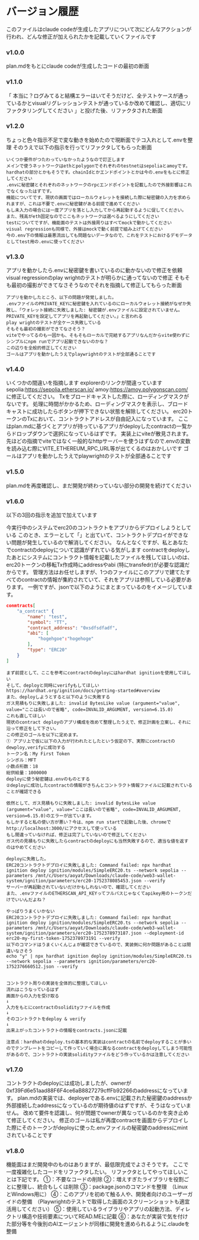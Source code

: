 # バージョン履歴

このファイルはclaude codeが生成したアプリについて次にどんなアクションが行われ、どんな修正が加えられたかを記載していくファイルです


### v1.0.0
plan.mdをもとにclaude codeが生成したコードの最初の断面

### v1.1.0
「 本当に？ログみてると結構エラーはいてそうだけど、全テストケースが通っているかとvisualリグレッションテストが通っているか改めて確認し、適切にリファクタリングしてください 」と投げた後、リファクタされた断面

### v1.2.0
ちょっと色々指示不足で変な動きを始めたので現断面でテコ入れとして.envを整理
そのうえで以下の指示を行ってリファクタしてもらった断面
```
いくつか要件がつたわっていなかったようなので訂正します
メインで使うネットワークはethとpolygonでそれぞれのtestnetはsepoliaとamoyです。hardhatの部分とかもそうです。chainIdとかエンドポイントとかは今の.envをもとに修正してください
.envに秘密鍵とそれぞれのネットワークのrpcエンドポイントを記載したので外接影響はこれでなくなったはずです。
機能についてです、現状の画面ではローカルウォレットを接続した際に秘密鍵の入力を求められますが、これは不要で.envに秘密鍵がある前提で進めてください
もし未入力の場合には一度アプリを落とし入力してから再起動するように促してください。
また、残高がeth固定なのでここもネットワークは選べるようにしてください
testについてですが、機能面のテストは外接周りはすべてmockで動かしてください
visual regressionも同様で、外接はmockで動く前提で組み上げてください
今の.env下の情報は最悪流出しても問題ないデータなので、これをテストにおけるデモデータとしてtest用の.envに使ってください
```


### v1.3.0
アプリを動かしたら.envに秘密鍵を書いているのに動かないので修正を依頼
visual regressionのplay wrightのテストが明らかに通ってないので修正
そもそも最初の撮影ができてなさそうなのでそれを指摘して修正してもらった断面

```
アプリを動かしたところ、以下の問題が発覚しました。
.envファイルのPRIVATE_KEYに秘密鍵を入れているのにローカルウォレット接続がなぜか失敗し、「ウォレット接続に失敗しました: 秘密鍵が.envファイルに設定されていません。PRIVATE_KEYを設定してアプリを再起動してください。」と言われる
play wrightのテストが全ケース失敗している
そもそも最初の撮影ができてなさそう？
viteでやってるのも一因かも、そもそもローカルで完結するアプリなんだからvite使わずにシンプルにnpm runでアプリ起動できないのかな？
この辺りを全般的修正してください
ゴールはアプリを動かしたうえでplaywrightのテストが全部通ることです
```

### v1.4.0
いくつかの間違いを指摘します
explorerのリンクが間違っています
sepolia:https://sepolia.etherscan.io/
amoy:https://amoy.polygonscan.com/
に修正してください。
Txをブロードキャストした際に、ローディングマスクがないです。
処理に時間がかかるため、ローディングマスクを表示し、ブロードキャストに成功したらボタンが押下できない状態を解除してください。
erc20トークンのTxにおいて、コントラクトアドレスが自由記入になっています。
ここはplan.mdに基づくとアプリが持っているアプリがdeployしたcontractの一覧からドロップダウンで選択になっているはずです。
実装上にviteが散見されます。
先ほどの指摘でviteではなく一般的なhttpサーバーを使うはずなので.envの変数を読み込む際にVITE_ETHEREUM_RPC_URL等が出てくるのはおかしいです
ゴールはアプリを動かしたうえでplaywrightのテストが全部通ることです

### v1.5.0
plan.mdを再度確認し、まだ開発が終わっていない部分の開発を続けてください 

### v1.6.0
以下の3回の指示を追加で加えています

今実行中のシステムでerc20のコントラクトをアプリからデプロイしようとしている
このとき、エラーとして「」と出ていて、コントラクトデプロイができない問題が発生しているので解消してください。
なんとなくですが、私とあなたでcontractのdeployについて認識がずれている気がします
contractをdeployしたあとにシステムにコントラクト情報を記載したファイルを残してほしいのは、erc20トークンの移転Tx作成時にaddressやabi (特にtransfedr)が必要な認識だからです。
管理方法はお任せしますが、1つのファイルにこのアプリで建てたすべてのcontractの情報が集約されていて、それをアプリは参照している必要があります。
一例ですが、jsonで以下のようにまとまっているのをイメージしています。
```json
conmtracts[
    "a_contract" {
        "name": "test",
        "symbol": "TT",
        "contract_address": "0xsdfsdfadf",
        "abi": [
            "hogehgoe":"hogehoge"
        ],
        "type": "ERC20"
    } 
]
```
```
まず前提として、ここを参考にcontractのdeployにはhardhat ignitionを使用してほしい
そして、deployと同時にverifyもしてほしい
https://hardhat.org/ignition/docs/getting-started#overview
また、deployしようとすると以下のように失敗する
ガス見積もりに失敗しました: invalid BytesLike value (argument="value", value="ここは長いので省略", code=INVALID_ARGUMENT, version=6.15.0)
これも直してほしい
現状のcontract deployのアプリ構成を改めて整理したうえで、修正計画を立案し、それに沿って修正をして下さい。
この修正のゴールを以下に定めます。
① アプリ上で仮に以下の入力が行われたとしたという仮定の下、実際にcontractのdewploy,verifyに成功する
トークン名：My First Token
シンボル：MFT
小数点桁数：18
総供給量：1000000
deployに使う秘密鍵は.envのものとする
②deployに成功したcontractの情報がきちんとコントラクト情報ファイルに記載されていることが確認できる
```
```
依然として、ガス見積もりに失敗しました: invalid BytesLike value (argument="value", value="ここは長いので省略", code=INVALID_ARGUMENT, version=6.15.0)のエラーが出ています。
もしかすると私の使い方が悪い？今は、npm run startで起動した後、chromeでhttp://localhost:3000/にアクセスして使っている
もし間違っていなければ、修正は完了していないので修正してください
ガス代の見積もりに失敗したらcontractのdeployにも当然失敗するので、適当な値を返すのはやめてください
```

```
deployに失敗した。
ERC20コントラクトデプロイに失敗しました: Command failed: npx hardhat ignition deploy ignition/modules/SimpleERC20.ts --network sepolia --parameters /mnt/c/Users/aoyat/Downloads/claude-code/web3-wallet-system/ignition/parameters/erc20-1752378085453.json --verify
サーバーが再起動されていないだけかもしれないので、確認してください
また、.envファイルのETHERSCAN_API_KEYってフルパスじゃなくてapikey用のトークンだけでいいんだよね？
```

```
やっぱりうまくいかない
ERC20コントラクトデプロイに失敗しました: Command failed: npx hardhat ignition deploy ignition/modules/SimpleERC20.ts --network sepolia --parameters /mnt/c/Users/aoyat/Downloads/claude-code/web3-wallet-system/ignition/parameters/erc20-1752378973187.json --deployment-id erc20-my-first-token-1752378973191 --verify
以下のコマンドはうまくいくんじょが確認できているので、実装側に何か問題があることは間違いなさそう
echo "y" | npx hardhat ignition deploy ignition/modules/SimpleERC20.ts --network sepolia --parameters ignition/parameters/erc20-1752376660512.json --verify


コントラクト周りの実装を全体的に整理してほしい
流れはこうなっているはず
画面からの入力を受け取る
↓
入力をもとにcontractのsolidityファイルを作成
↓
そのコントラクトをdeploy & verify
↓
出来上がったコントラクトの情報をcontracts.jsonに記載

注意点：hardhatのdeploy.tsの基本的な実装はcontractの名前でdeployすることが多いのでテンプレートをコピーして作っていく場合に異なるcontractをdeployしてしまう可能性があるので、コントラクトの実装solidityファイルをどう作っているかは注意してください
```

### v1.7.0
コントラクトのdeployには成功しましたが、ownerが0xf39Fd6e51aad88F6F4ce6aB8827279cffFb92266のaddressになっています。
plan.mdの実装では、deployerである.envに記載された秘密鍵のaddressか外部接続したaddressになっているのが期待値のはずですが、そうはなっていません。
改めて要件を認識し、何が問題でownerが異なっているのかを突き止めて修正してください。
修正のゴールは私が再度contractを画面からデプロイした際にそのトークンがdeployに使った.envファイルの秘密鍵のaddressにmintされていることです

### v1.8.0
機能面はまだ開発中のものはありますが、最低限完成でよさそうです。
ここで一度複雑化したコードをリファクタしたい。
リファクタとしてやってほしいことは下記です。
①：不要なコードの削除
②：増えすぎたライブラリを役割ごとに整理し、統合もしくは削除
③：package.jsonのコマンドを整理　（LinuxとWindows用に）
④：このアプリを初めて触る人や、開発者向けのユーザーガイドの整備　（Playwrightのテストで取得した画面のスクリーンショットも適宜活用してください）
⑤：使用しているライブラリやアプリの起動方法、ディレクトリ構造や技術要素についてREAD.MEに記載
⑥：あなたが実装で気を付けた部分等を今後別のAIエージェントが同様に開発を進められるように.claudeを整備